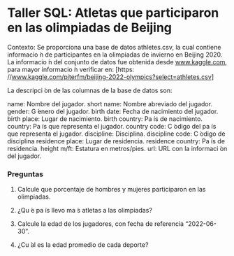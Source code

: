 # Taller SQL: Atletas que participaron en las olimpiadas de Beijing

Contexto: Se proporciona una base de datos athletes.csv, la cual contiene informacio ́n de participantes en la olimpiadas de invierno en Beijing 2020. La informacio ́n del conjunto de datos fue obtenida desde www.kaggle.com, para mayor informacio ́n verificar en: 
[https: //www.kaggle.com/piterfm/beijing-2022-olympics?select=athletes.csv]

La descripci ́on de las columnas de la base de datos son: 

name:               Nombre del jugador.
short name:         Nombre abreviado del jugador. gender: G ́enero del jugador.
birth date:         Fecha de nacimiento del jugador.
birth place:        Lugar de nacimiento.
birth country:      Pa ́ıs de nacimiento.
country:            Pa ́ıs que representa el jugador.
country code:       C ́odigo del pa ́ıs que representa el jugador. discipline: Disciplina.
discipline code:    C ́odigo de disciplina residence place: Lugar de residencia. 
residence country:  Pa ́ıs de residencia. 
height m/ft:        Estatura en metros/pies. 
url:                URL con la informaci ́on del jugador.

### Preguntas
1. Calcule que porcentaje de hombres y mujeres participaron en las olimpiadas. 

2. ¿Qu ́e pa ́ıs llevo ma ́s atletas a las olimpiadas?

3. Calcule la edad de los jugadores, con fecha de referencia “2022-06-30”.

4. ¿Cu ́al es la edad promedio de cada deporte?

